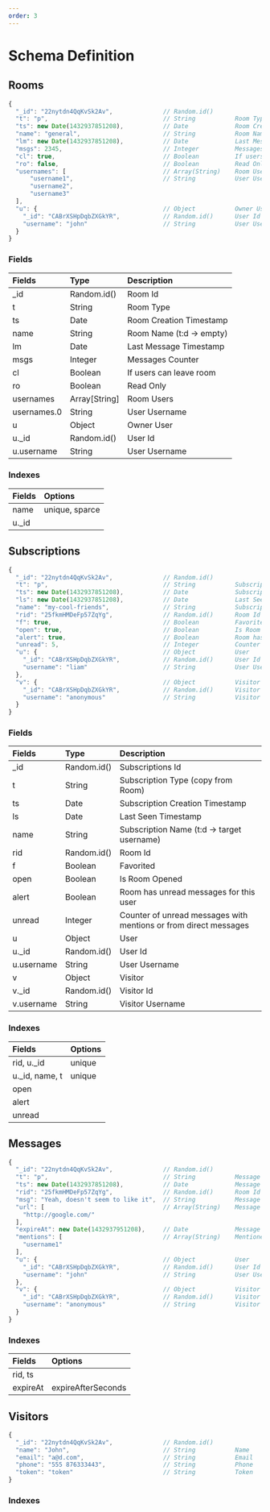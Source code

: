 ```yaml
---
order: 3
---
```


# Schema Definition

## Rooms

```js
{
  "_id": "22nytdn4QqKvSk2Av",              // Random.id()
  "t": "p",                                // String           Room Type: c = chanel, d = direct, p (change to g) = group, v = visitor
  "ts": new Date(1432937851208),           // Date             Room Creation Timestamp
  "name": "general",                       // String           Room Name (t:d -> empty)
  "lm": new Date(1432937851208),           // Date             Last Message Timestamp
  "msgs": 2345,                            // Integer          Messages Counter
  "cl": true,                              // Boolean          If users can leave room
  "ro": false,                             // Boolean          Read Only
  "usernames": [                           // Array(String)    Room Users
      "username1",                         // String           User Username
      "username2",
      "username3"
  ],
  "u": {                                   // Object           Owner User
    "_id": "CABrXSHpDqbZXGkYR",            // Random.id()      User Id
    "username": "john"                     // String           User Username
  }
}
```

### Fields

Fields          | Type               | Description              
:-------------- | :----------------- | :------------------------
_id             | Random.id()        | Room Id                  
t               | String             | Room Type                
ts              | Date               | Room Creation Timestamp  
name            | String             | Room Name (t:d -> empty) 
lm              | Date               | Last Message Timestamp   
msgs            | Integer            | Messages Counter         
cl              | Boolean            | If users can leave room  
ro              | Boolean            | Read Only  
usernames       | Array[String]      | Room Users               
usernames.0     | String             | User Username            
u               | Object             | Owner User               
u._id           | Random.id()        | User Id                  
u.username      | String             | User Username            

### Indexes

Fields          | Options           
:-------------- | :-----------------
name            | unique, sparce    
u._id           |                   

## Subscriptions

```js
{
  "_id": "22nytdn4QqKvSk2Av",              // Random.id()
  "t": "p",                                // String           Subscription Type (copy from Room)
  "ts": new Date(1432937851208),           // Date             Subscription Creation Timestamp
  "ls": new Date(1432937851208),           // Date             Last Seen Timestamp
  "name": "my-cool-friends",               // String           Subscription Name (t:d -> target username)
  "rid": "25fkmHMDeFp57ZqYg",              // Random.id()      Room Id
  "f": true,                               // Boolean          Favorited
  "open": true,                            // Boolean          Is Room Opened
  "alert": true,                           // Boolean          Room has unread messages for this user
  "unread": 5,                             // Integer          Counter of unread messages with mentions or from direct messages
  "u": {                                   // Object           User
    "_id": "CABrXSHpDqbZXGkYR",            // Random.id()      User Id
    "username": "liam"                     // String           User Username
  },
  "v": {                                   // Object           Visitor
    "_id": "CABrXSHpDqbZXGkYR",            // Random.id()      Visitor Id
    "username": "anonymous"                // String           Visitor Username
  }
}
```

### Fields

Fields          | Type               | Description                                                       
:-------------- | :----------------- | :-----------------------------------------------------------------
_id             | Random.id()        | Subscriptions Id                                                  
t               | String             | Subscription Type (copy from Room)                                
ts              | Date               | Subscription Creation Timestamp                                   
ls              | Date               | Last Seen Timestamp                                               
name            | String             | Subscription Name (t:d -> target username)                        
rid             | Random.id()        | Room Id                                                           
f               | Boolean            | Favorited                                                         
open            | Boolean            | Is Room Opened                                                    
alert           | Boolean            | Room has unread messages for this user                            
unread          | Integer            | Counter of unread messages with mentions or from direct messages  
u               | Object             | User                                                              
u._id           | Random.id()        | User Id                                                           
u.username      | String             | User Username                                                     
v               | Object             | Visitor                                                           
v._id           | Random.id()        | Visitor Id                                                        
v.username      | String             | Visitor Username                                                  

### Indexes

Fields          | Options           
:-------------- | :-----------------
rid, u._id      | unique            
u._id, name, t  | unique            
open            |                   
alert           |                   
unread          |                   

## Messages

```js
{
  "_id": "22nytdn4QqKvSk2Av",              // Random.id()
  "t": "p",                                // String           Message Type
  "ts": new Date(1432937851208),           // Date             Message Creation Timestamp
  "rid": "25fkmHMDeFp57ZqYg",              // Random.id()      Room Id
  "msg": "Yeah, doesn't seem to like it",  // String           Message Body
  "url": [                                 // Array(String)    Message URLs
    "http://google.com/"
  ],
  "expireAt": new Date(1432937951208),     // Date             Message auto-delete trigger
  "mentions": [                            // Array(String)    Mentioned Usernames
    "username1"
  ],
  "u": {                                   // Object           User
    "_id": "CABrXSHpDqbZXGkYR",            // Random.id()      User Id
    "username": "john"                     // String           User Username
  },
  "v": {                                   // Object           Visitor
    "_id": "CABrXSHpDqbZXGkYR",            // Random.id()      Visitor Id
    "username": "anonymous"                // String           Visitor Username
  }
}
```

### Indexes

Fields          | Options           
:-------------- | :-----------------
rid, ts         |                   
expireAt        | expireAfterSeconds


## Visitors

```js
{
  "_id": "22nytdn4QqKvSk2Av",              // Random.id()
  "name": "John",                          // String           Name
  "email": "a@d.com",                      // String           Email
  "phone": "555 876333443",                // String           Phone
  "token": "token"                         // String           Token
}
```

### Indexes
